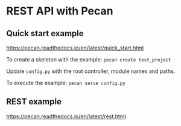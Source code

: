REST API with Pecan
===================

Quick start example
-------------------
https://pecan.readthedocs.io/en/latest/quick_start.html

To create a skeleton with the example:
`pecan create test_project`

Update `config.py` with the root controller, module names and paths.

To execute the example:
`pecan serve config.py`

REST example
------------
https://pecan.readthedocs.io/en/latest/rest.html
